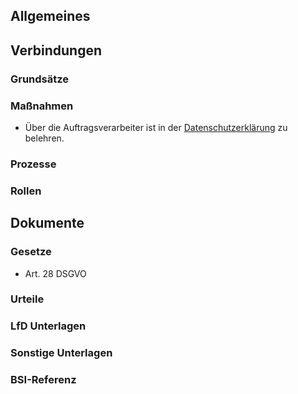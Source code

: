 ## Allgemeines

## Verbindungen

### Grundsätze

### Maßnahmen
- Über die Auftragsverarbeiter ist in der [Datenschutzerklärung](Organisation/Datenschutzerklaerungen.md) zu belehren.

### Prozesse

### Rollen

## Dokumente

### Gesetze
- Art. 28 DSGVO

### Urteile

### LfD Unterlagen

### Sonstige Unterlagen

### BSI-Referenz